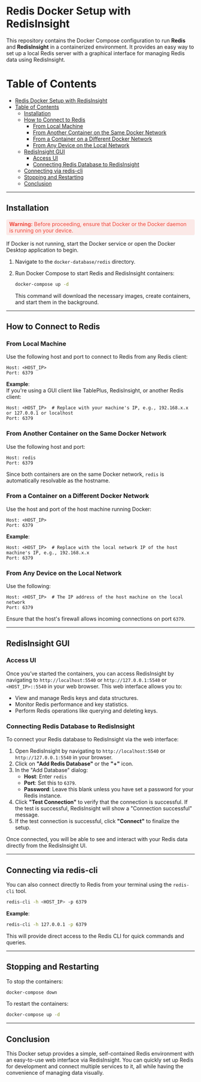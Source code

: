 # Redis Docker Setup with RedisInsight
This repository contains the Docker Compose configuration to run **Redis** and **RedisInsight** in a containerized environment. It provides an easy way to set up a local Redis server with a graphical interface for managing Redis data using RedisInsight.

# Table of Contents

- [Redis Docker Setup with RedisInsight](#redis-docker-setup-with-redisinsight)
- [Table of Contents](#table-of-contents)
  - [Installation](#installation)
  - [How to Connect to Redis](#how-to-connect-to-redis)
    - [From Local Machine](#from-local-machine)
    - [From Another Container on the Same Docker Network](#from-another-container-on-the-same-docker-network)
    - [From a Container on a Different Docker Network](#from-a-container-on-a-different-docker-network)
    - [From Any Device on the Local Network](#from-any-device-on-the-local-network)
  - [RedisInsight GUI](#redisinsight-gui)
    - [Access UI](#access-ui)
    - [Connecting Redis Database to RedisInsight](#connecting-redis-database-to-redisinsight)
  - [Connecting via redis-cli](#connecting-via-redis-cli)
  - [Stopping and Restarting](#stopping-and-restarting)
  - [Conclusion](#conclusion)

---

## Installation

<div style="padding: 4px 8px; border-radius: 4px; margin-bottom: 4px; background-color: #fbe9e7; color: #f04438">
    <strong>Warning:</strong> Before proceeding, ensure that Docker or the Docker daemon is running on your device.
</div>

If Docker is not running, start the Docker service or open the Docker Desktop application to begin.

1. Navigate to the `docker-database/redis` directory.
2. Run Docker Compose to start Redis and RedisInsight containers:
    ```bash
    docker-compose up -d
    ```

    This command will download the necessary images, create containers, and start them in the background.

---

## How to Connect to Redis

### From Local Machine
   Use the following host and port to connect to Redis from any Redis client:
   ```
   Host: <HOST_IP>
   Port: 6379
   ```
   **Example**:  
   If you're using a GUI client like TablePlus, RedisInsight, or another Redis client:
   ```
   Host: <HOST_IP>  # Replace with your machine's IP, e.g., 192.168.x.x or 127.0.0.1 or localhost
   Port: 6379
   ```

### From Another Container on the Same Docker Network
   Use the following host and port:
   ```
   Host: redis
   Port: 6379
   ```
   Since both containers are on the same Docker network, `redis` is automatically resolvable as the hostname.

### From a Container on a Different Docker Network
   Use the host and port of the host machine running Docker:
   ```
   Host: <HOST_IP>
   Port: 6379
   ```
   **Example**:  
   ```
   Host: <HOST_IP>  # Replace with the local network IP of the host machine's IP, e.g., 192.168.x.x
   Port: 6379
   ```

### From Any Device on the Local Network
   Use the following:
   ```
   Host: <HOST_IP>  # The IP address of the host machine on the local network
   Port: 6379
   ```
   Ensure that the host's firewall allows incoming connections on port `6379`.

---

## RedisInsight GUI
### Access UI
Once you’ve started the containers, you can access RedisInsight by navigating to `http://localhost:5540` or `http://127.0.0.1:5540` or `<HOST_IP>::5540` in your web browser. This web interface allows you to:

- View and manage Redis keys and data structures.
- Monitor Redis performance and key statistics.
- Perform Redis operations like querying and deleting keys.

### Connecting Redis Database to RedisInsight
To connect your Redis database to RedisInsight via the web interface:

1. Open RedisInsight by navigating to `http://localhost:5540` or `http://127.0.0.1:5540` in your browser.
2. Click on **"Add Redis Database"** or the **"+"** icon.
3. In the "Add Database" dialog:
   - **Host**: Enter `redis`
   - **Port**: Set this to `6379`.
   - **Password**: Leave this blank unless you have set a password for your Redis instance.
4. Click **"Test Connection"** to verify that the connection is successful. If the test is successful, RedisInsight will show a "Connection successful" message.
5. If the test connection is successful, click **"Connect"** to finalize the setup.

Once connected, you will be able to see and interact with your Redis data directly from the RedisInsight UI.

---

## Connecting via redis-cli

You can also connect directly to Redis from your terminal using the `redis-cli` tool.

```bash
redis-cli -h <HOST_IP> -p 6379
```

**Example**:
```bash
redis-cli -h 127.0.0.1 -p 6379
```

This will provide direct access to the Redis CLI for quick commands and queries.

---

## Stopping and Restarting

To stop the containers:
```bash
docker-compose down
```

To restart the containers:
```bash
docker-compose up -d
```

---

## Conclusion

This Docker setup provides a simple, self-contained Redis environment with an easy-to-use web interface via RedisInsight. You can quickly set up Redis for development and connect multiple services to it, all while having the convenience of managing data visually.
